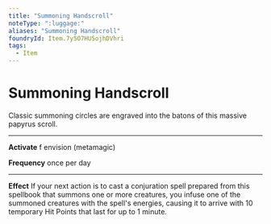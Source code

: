 ```yaml
---
title: "Summoning Handscroll"
noteType: ":luggage:"
aliases: "Summoning Handscroll"
foundryId: Item.7y5O7HU5ojhDVhri
tags:
  - Item
---
```


# Summoning Handscroll

Classic summoning circles are engraved into the batons of this massive papyrus scroll.

* * *

**Activate** f envision (metamagic)

**Frequency** once per day

* * *

**Effect** If your next action is to cast a conjuration spell prepared from this spellbook that summons one or more creatures, you infuse one of the summoned creatures with the spell's energies, causing it to arrive with 10 temporary Hit Points that last for up to 1 minute.

